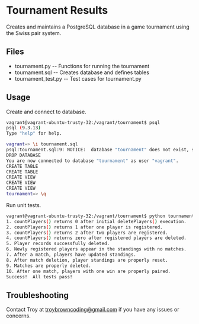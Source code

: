 # Tournament Results
Creates and maintains a PostgreSQL database in a game tournament using the Swiss pair system.

## Files
* tournament.py -- Functions for running the tournament
* tournament.sql -- Creates database and defines tables
* tournament_test.py -- Test cases for tournament.py

## Usage
Create and connect to database.
```bash
vagrant@vagrant-ubuntu-trusty-32:/vagrant/tournament$ psql
psql (9.3.13)
Type "help" for help.

vagrant=> \i tournament.sql
psql:tournament.sql:9: NOTICE:  database "tournament" does not exist, skipping
DROP DATABASE
You are now connected to database "tournament" as user "vagrant".
CREATE TABLE
CREATE TABLE
CREATE VIEW
CREATE VIEW
CREATE VIEW
tournament=> \q
```
Run unit tests.
```bash
vagrant@vagrant-ubuntu-trusty-32:/vagrant/tournament$ python tournament_test.py
1. countPlayers() returns 0 after initial deletePlayers() execution.
2. countPlayers() returns 1 after one player is registered.
3. countPlayers() returns 2 after two players are registered.
4. countPlayers() returns zero after registered players are deleted.
5. Player records successfully deleted.
6. Newly registered players appear in the standings with no matches.
7. After a match, players have updated standings.
8. After match deletion, player standings are properly reset.
9. Matches are properly deleted.
10. After one match, players with one win are properly paired.
Success!  All tests pass!
```

## Troubleshooting
Contact Troy at troybrowncoding@gmail.com if you have any issues or concerns.
